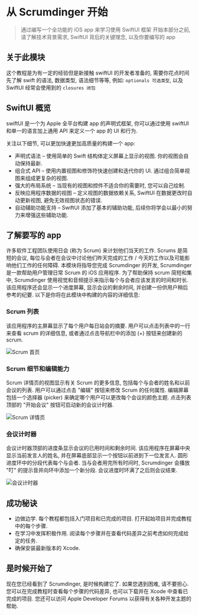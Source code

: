 # 从 Scrumdinger 开始
 
 > 通过编写一个全功能的 iOS app 来学习使用 SwiftUI 框架
 > 开始本部分之前, 请了解技术背景需求, SwiftUI 背后的关键理念, 以及你要编写的 app

 ## 关于此模块
 
 这个教程是为有一定的经验但是新接触 swiftUI 的开发者准备的, 需要你花点时间先了解 swift 的语法, 数据类型, 语法细节等等, 例如: `optionals 可选类型`, 以及 SwiftUI 经常会使用到的 `closures 闭包`

 ## SwiftUI 概览

 swiftUI 是一个为 Apple 全平台构建 app 的声明式框架, 你可以通过使用 swiftUI 和单一的语言加上通用 API 来定义一个 app 的 UI 和行为. 

 关注以下细节, 可以更加快速更加高质量的构建一个 app:
 * 声明式语法 – 使用简单的 Swift 结构体定义屏幕上显示的视图. 你的视图会自动保持最新. 
 * 组合式 API – 使用内置视图和修饰符快速创建和迭代你的 UI. 通过组合简单视图来组成更复杂的视图. 
 * 强大的布局系统 – 当现有的视图和控件不适合你的需要时, 您可以自己绘制. 
 * 反映应用程序数据的视图 – 定义视图的数据依赖关系, SwiftUI 在数据更改时自动更新视图, 避免无效视图状态的错误.
 * 自动辅助功能支持 – SwiftUI 添加了基本的辅助功能, 后续你将学会以最小的努力来增强这些辅助功能. 

 ## 了解要写的 app

 许多软件工程团队使用日会 (称为 Scrum) 来计划他们当天的工作. Scrums 是简短的会议, 每位与会者在会议中讨论他们昨天完成的工作 / 今天的工作以及可能影响他们工作的任何障碍. 本模块将指导您完成 Scrumdinger 的开发, Scrumdinger 是一款帮助用户管理日常 Scrum 的 iOS 应用程序. 为了帮助保持 scrum 简短和集中, Scrumdinger 使用视觉和音频提示来指示每个与会者应该发言的时间和时长. 该应用程序还会显示一个进度屏幕, 显示会议的剩余时间, 并创建一份供用户稍后参考的纪要. 以下是你将在此模块中构建的内容的详细信息: 
 
 ### Scrum 列表

 该应用程序的主屏幕显示了每个用户每日站会的摘要. 用户可以点击列表中的一行来查看 scrum 的详细信息, 或者通过点击导航栏中的添加 (+) 按钮来创建新的 scrum.

 ![Scrum 首页](images/20230123210704.png)
 
 ### Scrum 细节和编辑能力

 Scrum 详情页的视图显示有关 Scrum 的更多信息, 包括每个与会者的姓名和以前会议的列表. 用户可以通过点击 "编辑" 按钮来修改 Scrum 的任何属性. 编辑屏幕包括一个选择器 (picker) 来确定哪个用户可以更改每个会议的颜色主题. 点击列表顶部的 "开始会议" 按钮可启动新的会议计时器.

 ![Scrum 详情页](images/20230123211330.png)
 
 ### 会议计时器

 会议计时器顶部的进度条显示会议的已用时间和剩余时间. 该应用程序在屏幕中央显示当前发言人的姓名, 并在屏幕底部显示一个按钮以前进到下一位发言人. 圆形进度环中的分段代表每个与会者. 当与会者用完所有时间时, Scrumdinger 会播放 "叮" 的提示音并向环中添加一个新分段. 会议进度时环满了之后则会议结束. 

 ![会议计时器](images/20230123211924.png)
 
 ## 成功秘诀

 * 边做边学. 每个教程都包括入门项目和已完成的项目. 打开起始项目并完成教程中的每个步骤. 
 * 在学习中发挥积极作用. 阅读每个步骤并在查看代码差异之前考虑如何完成给定的任务. 
 * 确保安装最新版本的 Xcode.

 ## 是时候开始了
 
 现在您已经看到了 Scrumdinger, 是时候构建它了. 如果您遇到困难, 请不要担心. 您可以在完成教程时查看每个步骤的代码差异, 也可以下载并在 Xcode 中查看已完成的项目. 您还可以访问 Apple Developer Forums 以获得有关各种开发主题的帮助. 
